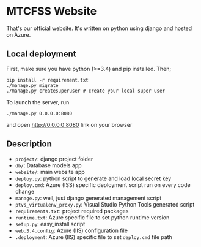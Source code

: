 MTCFSS Website
===

That's our official website. It's written on python using django and hosted on
Azure.

## Local deployment

First, make sure you have python (>=3.4) and pip installed. Then;
```shell
pip install -r requirement.txt
./manage.py migrate
./manage.py createsuperuser # create your local super user
```

To launch the server, run

```shell
./manage.py 0.0.0.0:8080
```

and open http://0.0.0.0:8080 link on your browser

## Description
- `project/`: django project folder
- `db/`: Database models app
- `website/`: main website app
- `deploy.py`: python script to generate and load local secret key
- `deploy.cmd`: Azure (ISS) specific deployment script run on every code change
- `manage.py`: well, just django generated management script
- `ptvs_virtualenv_proxy.py`: Visual Studio Python Tools generated script
- `requirements.txt`: project required packages
- `runtime.txt`: Azure specific file to set python runtime version
- `setup.py`: easy_install script
- `web.3.4.config`: Azure (IIS) configuration file
- `.deployment`: Azure (IIS) specific file to set `deploy.cmd` file path
